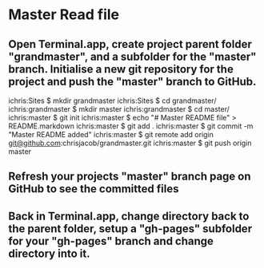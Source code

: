 # Master Read file

## Open Terminal.app, create project parent folder "grandmaster", and a subfolder for the "master" branch. Initialise a new git repository for the project and push the "master" branch to GitHub.

ichris:Sites $ mkdir grandmaster
ichris:Sites $ cd grandmaster/
ichris:grandmaster $ mkdir master
ichris:grandmaster $ cd master/
ichris:master $ git init
ichris:master $ echo "# Master README file" > README.markdown
ichris:master $ git add .
ichris:master $ git commit -m "Master README added"
ichris:master $ git remote add origin git@github.com:chrisjacob/grandmaster.git
ichris:master $ git push origin master

## Refresh your projects "master" branch page on GitHub to see the committed files

## Back in Terminal.app, change directory back to the parent folder, setup a "gh-pages" subfolder for your "gh-pages" branch and change directory into it.	
